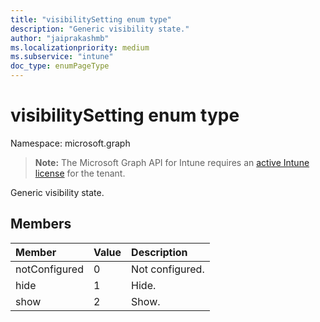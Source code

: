 ```yaml
---
title: "visibilitySetting enum type"
description: "Generic visibility state."
author: "jaiprakashmb"
ms.localizationpriority: medium
ms.subservice: "intune"
doc_type: enumPageType
---
```


# visibilitySetting enum type

Namespace: microsoft.graph

> **Note:** The Microsoft Graph API for Intune requires an [active Intune license](https://go.microsoft.com/fwlink/?linkid=839381) for the tenant.

Generic visibility state.

## Members
|Member|Value|Description|
|:---|:---|:---|
|notConfigured|0|Not configured.|
|hide|1|Hide.|
|show|2|Show.|
